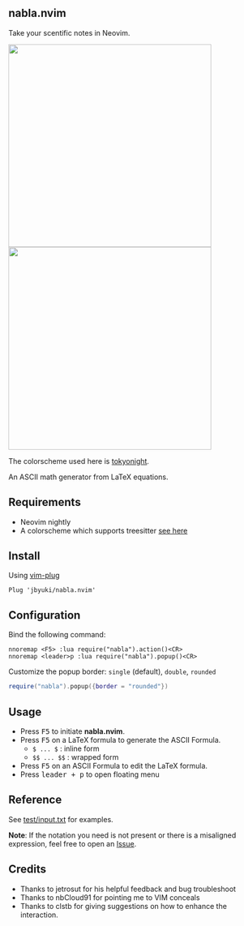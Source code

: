 nabla.nvim
-----------

Take your scentific notes in Neovim.

<img src="https://i.postimg.cc/CL9MPM7g/Capture.png" width="400">
<img src="https://user-images.githubusercontent.com/16160544/138817005-d326f3ef-d0b0-4372-9cf3-560fd2ec5dd3.png" width="400">

The colorscheme used here is [tokyonight](https://github.com/folke/tokyonight.nvim).

An ASCII math generator from LaTeX equations.

Requirements
------------

* Neovim nightly
* A colorscheme which supports treesitter [see here](https://github.com/rockerBOO/awesome-neovim#treesitter-supported-colorschemes)

Install
-------

Using [vim-plug](https://github.com/junegunn/vim-plug)

```vim
Plug 'jbyuki/nabla.nvim'
```

Configuration
-------------

Bind the following command:

```vim
nnoremap <F5> :lua require("nabla").action()<CR>
nnoremap <leader>p :lua require("nabla").popup()<CR>
```

Customize the popup border: `single` (default), `double`, `rounded`

```lua
require("nabla").popup({border = "rounded"})
```

Usage
-----

* Press <kbd>F5</kbd> to initiate **nabla.nvim**.
* Press <kbd>F5</kbd> on a LaTeX formula to generate the ASCII Formula.
  * `$ ... $` : inline form
  * `$$ ... $$` : wrapped form
* Press <kbd>F5</kbd> on an ASCII Formula to edit the LaTeX formula.
* Press <kbd>leader + p</kbd> to open floating menu

Reference
---------

See [test/input.txt](https://github.com/jbyuki/nabla.nvim/blob/master/test/input.txt) for examples.

**Note**: If the notation you need is not present or there is a misaligned expression, feel free to open an [Issue](https://github.com/jbyuki/nabla.nvim/issues).

Credits
-------

* Thanks to jetrosut for his helpful feedback and bug troubleshoot
* Thanks to nbCloud91 for pointing me to VIM conceals
* Thanks to clstb for giving suggestions on how to enhance the interaction.
